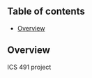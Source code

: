 <!-- Covid Tracker -->

## Table of contents

* [Overview](#overview)

## Overview

ICS 491 project

